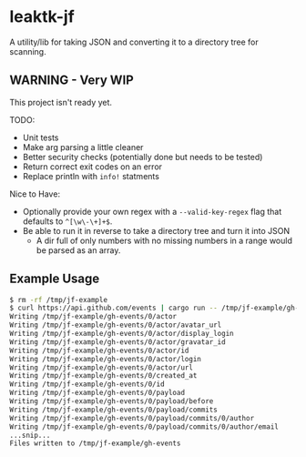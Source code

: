 # leaktk-jf

A utility/lib for taking JSON and converting it to a directory tree for scanning.

## WARNING - Very WIP

This project isn't ready yet.

TODO:

* Unit tests
* Make arg parsing a little cleaner
* Better security checks (potentially done but needs to be tested)
* Return correct exit codes on an error
* Replace println with `info!` statments

Nice to Have:

* Optionally provide your own regex with a `--valid-key-regex` flag that
defaults to `^[\w\-\+]+$`.
* Be able to run it in reverse to take a directory tree and turn it into JSON
  * A dir full of only numbers with no missing numbers in a range would be
    parsed as an array.


## Example Usage

```sh
$ rm -rf /tmp/jf-example
$ curl https://api.github.com/events | cargo run -- /tmp/jf-example/gh-events
Writing /tmp/jf-example/gh-events/0/actor
Writing /tmp/jf-example/gh-events/0/actor/avatar_url
Writing /tmp/jf-example/gh-events/0/actor/display_login
Writing /tmp/jf-example/gh-events/0/actor/gravatar_id
Writing /tmp/jf-example/gh-events/0/actor/id
Writing /tmp/jf-example/gh-events/0/actor/login
Writing /tmp/jf-example/gh-events/0/actor/url
Writing /tmp/jf-example/gh-events/0/created_at
Writing /tmp/jf-example/gh-events/0/id
Writing /tmp/jf-example/gh-events/0/payload
Writing /tmp/jf-example/gh-events/0/payload/before
Writing /tmp/jf-example/gh-events/0/payload/commits
Writing /tmp/jf-example/gh-events/0/payload/commits/0/author
Writing /tmp/jf-example/gh-events/0/payload/commits/0/author/email
...snip...
Files written to /tmp/jf-example/gh-events
```
